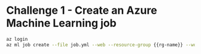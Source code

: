 # Challenge 1 - Create an Azure Machine Learning job

```bash
az login
az ml job create --file job.yml --web --resource-group {{rg-name}} --workspace-name {{ws-name}}
```